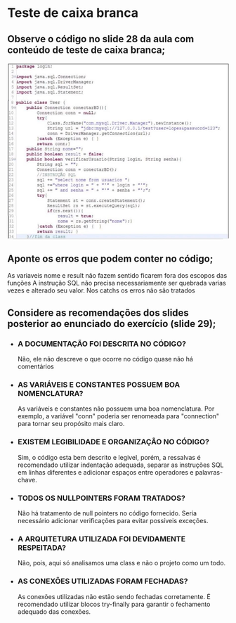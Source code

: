 # Teste de caixa branca

## Observe o código no slide 28 da aula com conteúdo de teste de caixa branca;
[![N|Code](https://github.com/douglads/teste-caixa-branca/blob/main/code.JPG?raw=true)](https://github.com/douglads/teste-caixa-branca)
## Aponte os erros que podem conter no código;
As variaveis nome e result não fazem sentido ficarem fora dos escopos das funções
A instrução SQL não precisa necessariamente ser quebrada varias vezes e alterado seu valor.
Nos catchs os erros não são tratados

## Considere as recomendações dos slides posterior ao enunciado do exercício (slide 29);

- ### A DOCUMENTAÇÃO FOI DESCRITA NO CÓDIGO?
    Não, ele não descreve o que ocorre no código quase não há comentários
- ### AS VARIÁVEIS E CONSTANTES POSSUEM BOA NOMENCLATURA?
    As variáveis e constantes não possuem uma boa nomenclatura. Por exemplo, a variável "conn" poderia ser renomeada para "connection" para tornar seu propósito mais claro.
- ### EXISTEM LEGIBILIDADE E ORGANIZAÇÃO NO CÓDIGO?
    Sim, o código esta bem descrito e legivel, porém, a ressalvas é recomendado utilizar indentação adequada, separar as instruções SQL em linhas diferentes e adicionar espaços entre operadores e palavras-chave.
- ### TODOS OS NULLPOINTERS FORAM TRATADOS?
    Não há tratamento de null pointers no código fornecido. Seria necessário adicionar verificações para evitar possíveis exceções.
- ### A ARQUITETURA UTILIZADA FOI DEVIDAMENTE RESPEITADA?
    Não, pois, aqui só analisamos uma class e não o projeto como um todo.
- ### AS CONEXÕES UTILIZADAS FORAM FECHADAS?
    As conexões utilizadas não estão sendo fechadas corretamente. É recomendado utilizar blocos try-finally para garantir o fechamento adequado das conexões.
